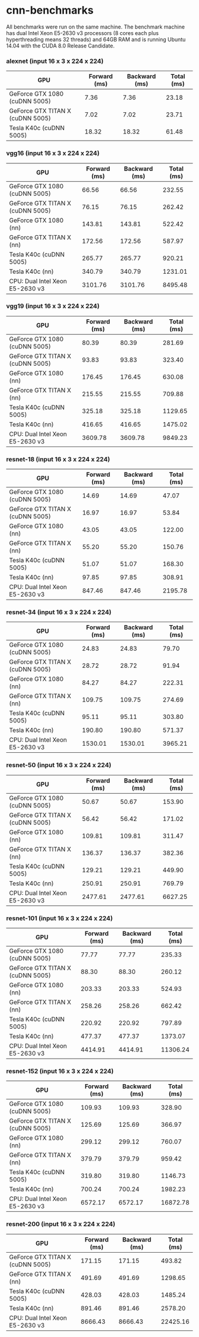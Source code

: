 # cnn-benchmarks

All benchmarks were run on the same machine. The benchmark machine has dual Intel Xeon E5-2630 v3 processors
(8 cores each plus hyperthreading means 32 threads) and 64GB RAM and is running Ubuntu 14.04 with the CUDA 8.0 Release Candidate.

### alexnet (input 16 x 3 x 224 x 224)

|GPU|Forward (ms)|Backward (ms)|Total (ms)|
|---|---|---|---|
|GeForce GTX 1080 (cuDNN 5005)|7.36|7.36|23.18|
|GeForce GTX TITAN X (cuDNN 5005)|7.02|7.02|23.71|
|Tesla K40c (cuDNN 5005)|18.32|18.32|61.48|


### vgg16 (input 16 x 3 x 224 x 224)

|GPU|Forward (ms)|Backward (ms)|Total (ms)|
|---|---|---|---|
|GeForce GTX 1080 (cuDNN 5005)|66.56|66.56|232.55|
|GeForce GTX TITAN X (cuDNN 5005)|76.15|76.15|262.42|
|GeForce GTX 1080 (nn)|143.81|143.81|522.42|
|GeForce GTX TITAN X (nn)|172.56|172.56|587.97|
|Tesla K40c (cuDNN 5005)|265.77|265.77|920.21|
|Tesla K40c (nn)|340.79|340.79|1231.01|
|CPU: Dual Intel Xeon E5-2630 v3|3101.76|3101.76|8495.48|


### vgg19 (input 16 x 3 x 224 x 224)  

|GPU|Forward (ms)|Backward (ms)|Total (ms)|
|---|---|---|---|
|GeForce GTX 1080 (cuDNN 5005)|80.39|80.39|281.69|
|GeForce GTX TITAN X (cuDNN 5005)|93.83|93.83|323.40|
|GeForce GTX 1080 (nn)|176.45|176.45|630.08|
|GeForce GTX TITAN X (nn)|215.55|215.55|709.88|
|Tesla K40c (cuDNN 5005)|325.18|325.18|1129.65|
|Tesla K40c (nn)|416.65|416.65|1475.02|
|CPU: Dual Intel Xeon E5-2630 v3|3609.78|3609.78|9849.23|


### resnet-18 (input 16 x 3 x 224 x 224)

|GPU|Forward (ms)|Backward (ms)|Total (ms)|
|---|---|---|---|
|GeForce GTX 1080 (cuDNN 5005)|14.69|14.69|47.07|
|GeForce GTX TITAN X (cuDNN 5005)|16.97|16.97|53.84|
|GeForce GTX 1080 (nn)|43.05|43.05|122.00|
|GeForce GTX TITAN X (nn)|55.20|55.20|150.76|
|Tesla K40c (cuDNN 5005)|51.07|51.07|168.30|
|Tesla K40c (nn)|97.85|97.85|308.91|
|CPU: Dual Intel Xeon E5-2630 v3|847.46|847.46|2195.78|


### resnet-34 (input 16 x 3 x 224 x 224)

|GPU|Forward (ms)|Backward (ms)|Total (ms)|
|---|---|---|---|
|GeForce GTX 1080 (cuDNN 5005)|24.83|24.83|79.70|
|GeForce GTX TITAN X (cuDNN 5005)|28.72|28.72|91.94|
|GeForce GTX 1080 (nn)|84.27|84.27|222.31|
|GeForce GTX TITAN X (nn)|109.75|109.75|274.69|
|Tesla K40c (cuDNN 5005)|95.11|95.11|303.80|
|Tesla K40c (nn)|190.80|190.80|571.37|
|CPU: Dual Intel Xeon E5-2630 v3|1530.01|1530.01|3965.21|


### resnet-50 (input 16 x 3 x 224 x 224)

|GPU|Forward (ms)|Backward (ms)|Total (ms)|
|---|---|---|---|
|GeForce GTX 1080 (cuDNN 5005)|50.67|50.67|153.90|
|GeForce GTX TITAN X (cuDNN 5005)|56.42|56.42|171.02|
|GeForce GTX 1080 (nn)|109.81|109.81|311.47|
|GeForce GTX TITAN X (nn)|136.37|136.37|382.36|
|Tesla K40c (cuDNN 5005)|129.21|129.21|449.90|
|Tesla K40c (nn)|250.91|250.91|769.79|
|CPU: Dual Intel Xeon E5-2630 v3|2477.61|2477.61|6627.25|


### resnet-101 (input 16 x 3 x 224 x 224)

|GPU|Forward (ms)|Backward (ms)|Total (ms)|
|---|---|---|---|
|GeForce GTX 1080 (cuDNN 5005)|77.77|77.77|235.33|
|GeForce GTX TITAN X (cuDNN 5005)|88.30|88.30|260.12|
|GeForce GTX 1080 (nn)|203.33|203.33|524.93|
|GeForce GTX TITAN X (nn)|258.26|258.26|662.42|
|Tesla K40c (cuDNN 5005)|220.92|220.92|797.89|
|Tesla K40c (nn)|477.37|477.37|1373.07|
|CPU: Dual Intel Xeon E5-2630 v3|4414.91|4414.91|11306.24|


### resnet-152 (input 16 x 3 x 224 x 224)

|GPU|Forward (ms)|Backward (ms)|Total (ms)|
|---|---|---|---|
|GeForce GTX 1080 (cuDNN 5005)|109.93|109.93|328.90|
|GeForce GTX TITAN X (cuDNN 5005)|125.69|125.69|366.97|
|GeForce GTX 1080 (nn)|299.12|299.12|760.07|
|GeForce GTX TITAN X (nn)|379.79|379.79|959.42|
|Tesla K40c (cuDNN 5005)|319.80|319.80|1146.73|
|Tesla K40c (nn)|700.24|700.24|1982.23|
|CPU: Dual Intel Xeon E5-2630 v3|6572.17|6572.17|16872.78|


### resnet-200 (input 16 x 3 x 224 x 224)

|GPU|Forward (ms)|Backward (ms)|Total (ms)|
|---|---|---|---|
|GeForce GTX TITAN X (cuDNN 5005)|171.15|171.15|493.82|
|GeForce GTX TITAN X (nn)|491.69|491.69|1298.65|
|Tesla K40c (cuDNN 5005)|428.03|428.03|1485.24|
|Tesla K40c (nn)|891.46|891.46|2578.20|
|CPU: Dual Intel Xeon E5-2630 v3|8666.43|8666.43|22425.16|
